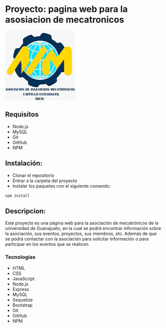 <!-- crear readmi para la instalacion de los paquetes y explicar que hace el proyecto -->
# Proyecto: pagina web para la asosiacion de mecatronicos

<img src="./aimLogo.jpg" alt="logo de la asosiacion" />

## Requisitos
- Node.js
- MySQL
- Git
- GitHub
- NPM
## Instalación:
 - Clonar el repositorio
 - Entrar a la carpeta del proyecto
 - Instalar los paquetes con el siguiente comando:

```bash
npm install
```
## Descripcion:
Este proyecto es una página web para la asociación de mecatrónicos de la universidad de Guanajuato, en la cual se podrá encontrar información sobre la asociación, sus eventos, proyectos, sus miembros, etc. Además de que se podrá contactar con la asociación para solicitar información o para participar en los eventos que se realicen.
### Tecnologias
- HTML
- CSS
- JavaScript
- Node.js
- Express
- MySQL
- Sequelize
- Bootstrap
- Git
- GitHub
- NPM

